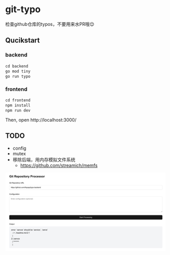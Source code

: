 # git-typo

检查github仓库的typos，不要用来水PR哦😌  

## Qucikstart

### backend

```shell
cd backend
go mod tiny
go run typo
```

### frontend

```shell
cd frontend
npm install
npm run dev
```

Then, open http://localhost:3000/  


## TODO
- config
- mutex
- 移除后端，用内存模拟文件系统
    - https://github.com/streamich/memfs  

![image-20241026150846450](./assets/image-20241026150846450.png)